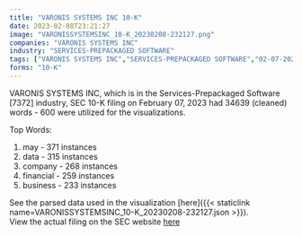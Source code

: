 ```yaml
---
title: "VARONIS SYSTEMS INC 10-K"
date: 2023-02-08T23:21:27
image: "VARONISSYSTEMSINC_10-K_20230208-232127.png"
companies: "VARONIS SYSTEMS INC"
industry: "SERVICES-PREPACKAGED SOFTWARE"
tags: ["VARONIS SYSTEMS INC","SERVICES-PREPACKAGED SOFTWARE","02-07-2023","10-K"]
forms: "10-K"
---
```

VARONIS SYSTEMS INC, which is in the Services-Prepackaged Software [7372] industry, SEC 10-K filing on February 07, 2023 had 34639 (cleaned) words - 600 were utilized for the visualizations.

Top Words:
1. may - 371 instances
2. data - 315 instances
3. company - 268 instances
4. financial - 259 instances
5. business - 233 instances


See the parsed data used in the visualization [here]({{< staticlink name=VARONISSYSTEMSINC_10-K_20230208-232127.json >}}).  
View the actual filing on the SEC website [here](https://www.sec.gov/Archives/edgar/data/1361113/0001628280-23-002580.txt)